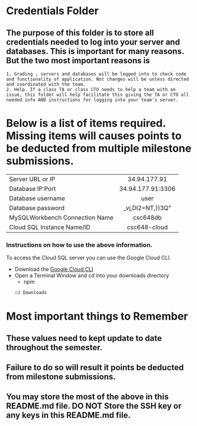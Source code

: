 # Credentials Folder

## The purpose of this folder is to store all credentials needed to log into your server and databases. This is important for many reasons. But the two most important reasons is
    1. Grading , servers and databases will be logged into to check code and functionality of application. Not changes will be unless directed and coordinated with the team.
    2. Help. If a class TA or class CTO needs to help a team with an issue, this folder will help facilitate this giving the TA or CTO all needed info AND instructions for logging into your team's server. 


# Below is a list of items required. Missing items will causes points to be deducted from multiple milestone submissions.
|  |  |
| :---------------- | :---------------: |
| Server URL or IP | 34.94.177.91 |
| Database IP:Port | 34.94.177.91:3306 |
| Database username | user |
| Database password | _vj,Dl2=NT,}}3Q" |
| MySQLWorkbench Connection Name | csc648db |
| Cloud SQL Instance Name/ID | csc648-cloud |

### Instructions on how to use the above information.

To access the Cloud SQL server you can use the Google Cloud CLI.
* Download the [Google Cloud CLI](https://cloud.google.com/sdk/docs/install-sdk)
* Open a Terminal Window and cd into your downloads directory
    * npm
  ```sh
  cd Downloads
  ```



# Most important things to Remember
## These values need to kept update to date throughout the semester. <br>
## <strong>Failure to do so will result it points be deducted from milestone submissions.</strong><br>
## You may store the most of the above in this README.md file. DO NOT Store the SSH key or any keys in this README.md file.
